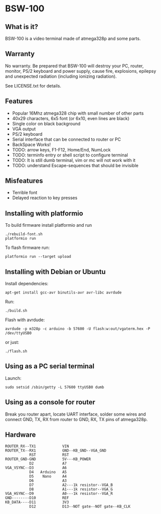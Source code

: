 # BSW-100
## What is it?
BSW-100 is a video terminal made of atmega328p and some parts.

## Warranty
No warranty. Be prepared that BSW-100 will destroy your PC, router, monitor,
PS/2 keyboard and power supply, cause fire, explosions, epilepsy and unexpected
radiation (including ionizing radiation).

See LICENSE.txt for details.

## Features
 - Popular 16Mhz atmega328 chip with small number of other parts
 - 40x29 characters, 6x5 font (or 6x10, even lines are black)
 - Single color on black background
 - VGA output
 - PS/2 keyboard
 - Serial interface that can be connected to router or PC
 - BackSpace Works!
 - TODO: arrow keys, F1-F12, Home/End, NumLock
 - TODO: terminfo entry or shell script to configure terminal
 - TODO: It is still dumb terminal, vim or mc will not work with it
 - TODO: understand Escape-sequences that should be invisible

## Misfeatures
 - Terrible font
 - Delayed reaction to key presses

## Installing with platformio
To build firmware install platformio and run

    ./rebuild-font.sh
    platformio run
To flash firmware run:

    platformio run --target upload

## Installing with Debian or Ubuntu
Install dependencies:

    apt-get install gcc-avr binutils-avr avr-libc avrdude

Run:

    ./build.sh

Flash with avrdude:

    avrdude -p m328p -c arduino -b 57600 -U flash:w:out/vgaterm.hex -P /dev/ttyUSB0
or just:

    ./flash.sh

## Using as a PC serial terminal
Launch:

    sudo setsid /sbin/getty -L 57600 ttyUSB0 dumb

## Using as a console for router
Break you router apart, locate UART interface, solder some wires and connect
GND, TX, RX from router to GND, RX, TX pins of atmega328p.

## Hardware

    ROUTER_RX--TX1            VIN
    ROUTER_TX--RX1            GND--KB_GND--VGA_GND
               RST            RST
    ROUTER_GND-GND            5V---KB_POWER
               D2             A7
    VGA_VSYNC--D3             A6
               D4   Arduino   A5
               D5    Nano     A4
               D6             A3
               D7             A2---1k resistor--VGA_B
               D8             A1---1k resistor--VGA_G
    VGA_HSYNC--D9             A0---1k resistor--VGA_R
    GND--------D10            REF
    KB_DATA----D11            3V3
               D12            D13--NOT gate--NOT gate--KB_CLK






